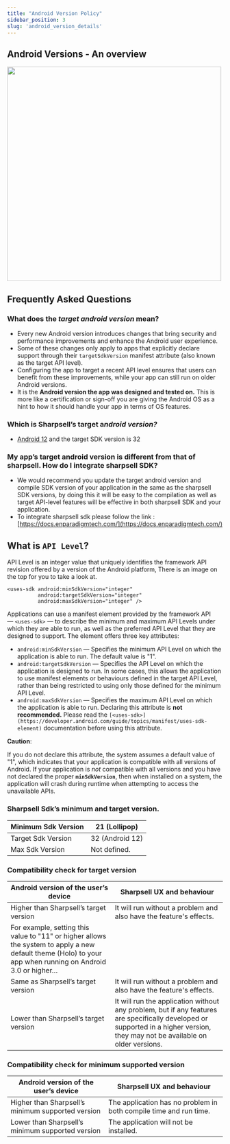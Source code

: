 ```yaml
---
title: "Android Version Policy"
sidebar_position: 3
slug: 'android_version_details'
---
```


## Android Versions - An overview

<img src="/img/android_versions.png" width="500"/>

## Frequently Asked Questions

### What does the *target android version* mean?

- Every new Android version introduces changes that bring security and performance improvements and enhance the Android user experience.
- Some of these changes only apply to apps that explicitly declare support through their `targetSdkVersion` manifest attribute (also known as the target API level).
- Configuring the app to target a recent API level ensures that users can benefit from these improvements, while your app can still run on older Android versions.
- It is the **Android version the app was designed and tested on.** This is more like a certification or sign-off you are giving the Android OS as a hint to how it should handle your app in terms of OS features.

### Which is Sharpsell’s target a*ndroid version?*

- [Android 12](https://developer.android.com/about/versions/12) and the target SDK version is 32

### My app’s target android version is different from that of sharpsell. How do I integrate sharpsell SDK?

- We would recommend you update the target android version and compile SDK version of your application in the same as the sharpsell SDK versions, by doing this it will be easy to the compilation as well as target API-level features will be effective in both sharpsell SDK and your application.
- To integrate sharpsell sdk please follow the link : [https://docs.enparadigmtech.com/](https://docs.enparadigmtech.com/)

## What is `API Level`?

API Level is an integer value that uniquely identifies the framework API revision offered by a version of the Android platform, There is an image on the top for you to take a look at.

```
<uses-sdk android:minSdkVersion="integer"
          android:targetSdkVersion="integer"
          android:maxSdkVersion="integer" />
```

Applications can use a manifest element provided by the framework API — `<uses-sdk>` — to describe the minimum and maximum API Levels under which they are able to run, as well as the preferred API Level that they are designed to support. The element offers three key attributes:

- `android:minSdkVersion` — Specifies the minimum API Level on which the application is able to run. The default value is "1".
- `android:targetSdkVersion` — Specifies the API Level on which the application is designed to run. In some cases, this allows the application to use manifest elements or behaviours defined in the target API Level, rather than being restricted to using only those defined for the minimum API Level.
- `android:maxSdkVersion` — Specifies the maximum API Level on which the application is able to run. Declaring this attribute is **not recommended.** Please read the `[<uses-sdk>](https://developer.android.com/guide/topics/manifest/uses-sdk-element)` documentation before using this attribute.

**Caution**:

If you do not declare this attribute, the system assumes a default value of "1", which indicates that your application is compatible with all versions of Android. If your application is *not*
compatible with all versions and you have not declared the proper **`minSdkVersion`**, then when installed on a system, the application will crash during runtime when attempting to access the unavailable APIs.

### Sharpsell Sdk’s minimum and target version.

| Minimum Sdk Version | 21 (Lollipop) |
| --- | --- |
| Target Sdk Version | 32 (Android 12) |
| Max Sdk Version | Not defined. |

### Compatibility check for target version

| Android version of the user’s device | Sharpsell UX and behaviour |
| --- | --- |
| Higher than Sharpsell’s target version | It will run without a problem and also have the feature's effects.
For example, setting this value to "11" or higher allows the system to apply a new default theme (Holo) to your app when running on Android 3.0 or higher… |
| Same as  Sharpsell’s target version | It will run without a problem and also have the feature's effects. |
| Lower than Sharpsell’s target version | It will run the application without any problem, but if any features are specifically developed or supported in a higher version, they may not be available on older versions. |

### Compatibility check for minimum supported version

| Android version of the user’s device | Sharpsell UX and behaviour |
| --- | --- |
| Higher than Sharpsell’s minimum supported version | The application has no problem in both compile time and run time. |
| Lower than Sharpsell’s minimum supported version | The application will not be installed. |